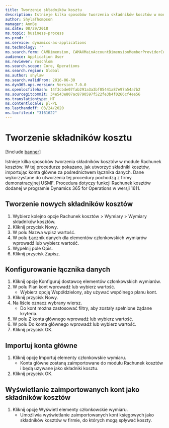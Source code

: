 ```yaml
---
title: Tworzenie składników kosztu
description: Istnieje kilka sposobów tworzenia składników kosztów w module Rachunek kosztów.
author: ShylaThompson
manager: AnnBe
ms.date: 08/29/2018
ms.topic: business-process
ms.prod: ''
ms.service: dynamics-ax-applications
ms.technology: ''
ms.search.form: CAMDimension, CAMAXMainAccountDimensionMemberProviderConfiguration, CAMDimensionMember
audience: Application User
ms.reviewer: roschlom
ms.search.scope: Core, Operations
ms.search.region: Global
ms.author: shylaw
ms.search.validFrom: 2016-06-30
ms.dyn365.ops.version: Version 7.0.0
ms.openlocfilehash: 14f3cbde07fab291a3a3bf05441a87e97a54a7b2
ms.sourcegitcommit: 34e543e807ac8790597f522fe3b4f0266cf4ee56
ms.translationtype: HT
ms.contentlocale: pl-PL
ms.lasthandoff: 03/24/2020
ms.locfileid: "3161622"
---
```

# <a name="create-cost-elements"></a>Tworzenie składników kosztu 

[!include [banner](../../includes/banner.md)]

Istnieje kilka sposobów tworzenia składników kosztów w module Rachunek kosztów. W tej procedurze pokazano, jak utworzyć składniki kosztów, importując konta główne za pośrednictwem łącznika danych. Dane wykorzystane do utworzenia tej procedury pochodzą z firmy demonstracyjnej USMF. Procedura dotyczy funkcji Rachunek kosztów dodanej w programie Dynamics 365 for Operations w wersji 1611.


## <a name="create-new-cost-elements"></a>Tworzenie nowych składników kosztów
1. Wybierz kolejno opcje Rachunek kosztów > Wymiary > Wymiary składników kosztów.
2. Kliknij przycisk Nowy.
3. W polu Nazwa wpisz wartość.
4. W polu Łącznik danych dla elementów członkowskich wymiarów wprowadź lub wybierz wartość.
5. Wypełnij pole Opis.
6. Kliknij przycisk Zapisz.

## <a name="configure-the-data-connector"></a>Konfigurowanie łącznika danych
1. Kliknij opcję Konfiguruj dostawcę elementów członkowskich wymiarów.
2. W polu Plan kont wprowadź lub wybierz wartość.
    * Wybierz opcję Współdzielony, aby używać wspólnego planu kont.  
3. Kliknij przycisk Nowy.
4. Na liście oznacz wybrany wiersz.
    * Do kont można zastosować filtry, aby zostały spełnione żądane kryteria.  
5. W polu Z konta głównego wprowadź lub wybierz wartość.
6. W polu Do konta głównego wprowadź lub wybierz wartość.
7. Kliknij przycisk OK.

## <a name="import-main-accounts"></a>Importuj konta główne
1. Kliknij opcję Importuj elementy członkowskie wymiaru.
    * Konta główne zostaną zaimportowane do modułu Rachunek kosztów i będą używane jako składniki kosztu.  
2. Kliknij przycisk OK.

## <a name="view-the-imported-accounts-as-cost-elements"></a>Wyświetlanie zaimportowanych kont jako składników kosztów
1. Kliknij opcję Wyświetl elementy członkowskie wymiaru.
    * Umożliwia wyświetlanie zaimportowanych kont księgowych jako składników kosztów w firmie, do których mogą spływać koszty.  

